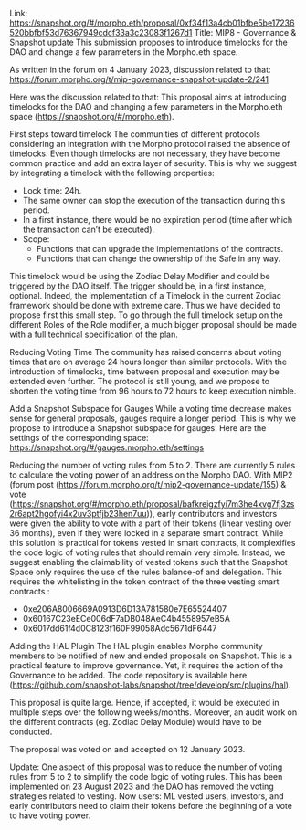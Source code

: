 Link: https://snapshot.org/#/morpho.eth/proposal/0xf34f13a4cb01bfbe5be17236520bbfbf53d76367949cdcf33a3c23083f1267d1
Title: MIP8 - Governance & Snapshot update
This submission proposes to introduce timelocks for the DAO and change a few parameters in the Morpho.eth space.

As written in the forum on 4 January 2023, discussion related to that: https://forum.morpho.org/t/mip-governance-snapshot-update-2/241

Here was the discussion related to that:
This proposal aims at introducing timelocks for the DAO and changing a few parameters in the Morpho.eth space (https://snapshot.org/#/morpho.eth).

First steps toward timelock
The communities of different protocols considering an integration with the Morpho protocol raised the absence of timelocks. Even though timelocks are not necessary, they have become common practice and add an extra layer of security.
This is why we suggest by integrating a timelock with the following properties:
- Lock time: 24h.
- The same owner can stop the execution of the transaction during this period.
- In a first instance, there would be no expiration period (time after which the transaction can’t be executed).
- Scope:
    - Functions that can upgrade the implementations of the contracts.
    - Functions that can change the ownership of the Safe in any way.
 
This timelock would be using the Zodiac Delay Modifier and could be triggered by the DAO itself.
The trigger should be, in a first instance, optional. Indeed, the implementation of a Timelock in the current Zodiac framework should be done with extreme care. Thus we have decided to propose first this small step. To go through the full timelock setup on the different Roles of the Role modifier, a much bigger proposal should be made with a full technical specification of the plan.

Reducing Voting Time
The community has raised concerns about voting times that are on average 24 hours longer than similar protocols.
With the introduction of timelocks, time between proposal and execution may be extended even further. The protocol is still young, and we propose to shorten the voting time from 96 hours to 72 hours to keep execution nimble.

Add a Snapshot Subspace for Gauges
While a voting time decrease makes sense for general proposals, gauges require a longer period. This is why we propose to introduce a Snapshot subspace for gauges. Here are the settings of the corresponding space: https://snapshot.org/#/gauges.morpho.eth/settings

Reducing the number of voting rules from 5 to 2.
There are currently 5 rules to calculate the voting power of an address on the Morpho DAO.
With MIP2 (forum post (https://forum.morpho.org/t/mip2-governance-update/155) & vote (https://snapshot.org/#/morpho.eth/proposal/bafkreigzfyi7m3he4xvg7fj3zs2r6apt2hgofyi4x2uv3ptfjb23hen7uu)), early contributors and investors were given the ability to vote with a part of their tokens (linear vesting over 36 months), even if they were locked in a separate smart contract.
While this solution is practical for tokens vested in smart contracts, it complexifies the code logic of voting rules that should remain very simple.
Instead, we suggest enabling the claimability of vested tokens such that the Snapshot Space only requires the use of the rules balance-of and delegation. This requires the whitelisting in the token contract of the three vesting smart contracts :
- 0xe206A8006669A0913D6D13A781580e7E65524407
- 0x60167C23eECe006dF7aDB048AeC4b4558957eB5A
- 0x6017dd61f4d0C8123f160F99058Adc5671dF6447

Adding the HAL Plugin
The HAL plugin enables Morpho community members to be notified of new and ended proposals on Snapshot. This is a practical feature to improve governance. Yet, it requires the action of the Governance to be added.
The code repository is available here (https://github.com/snapshot-labs/snapshot/tree/develop/src/plugins/hal).

This proposal is quite large. Hence, if accepted, it would be executed in multiple steps over the following weeks/months. Moreover, an audit work on the different contracts (eg. Zodiac Delay Module) would have to be conducted.

The proposal was voted on and accepted on 12 January 2023.

Update:
One aspect of this proposal was to reduce the number of voting rules from 5 to 2 to simplify the code logic of voting rules.
This has been implemented on 23 August 2023 and the DAO has removed the voting strategies related to vesting. Now users: ML vested users, investors, and early contributors need to claim their tokens before the beginning of a vote to have voting power.
